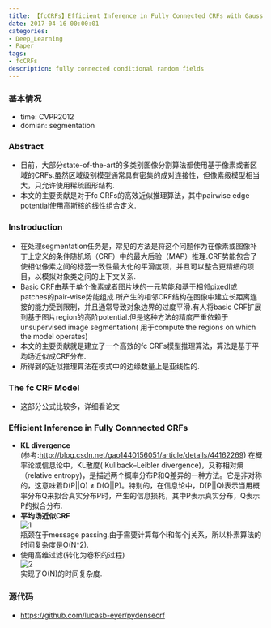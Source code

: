 ```yaml
---
title: 【fcCRFs】Efficient Inference in Fully Connected CRFs with Gaussian Edge Potentials笔记
date: 2017-04-16 00:00:01
categories:
- Deep_Learning
- Paper
tags:
- fcCRFs
description: fully connected conditional random fields
---
```


### 基本情况
* time: CVPR2012
* domian: segmentation

### Abstract
* 目前，大部分state-of-the-art的多类别图像分割算法都使用基于像素或者区域的CRFs.虽然区域级别模型通常具有密集的成对连接性，但像素级模型相当大，只允许使用稀疏图形结构.
* 本文的主要贡献是对于fc CRFs的高效近似推理算法，其中pairwise edge potential使用高斯核的线性组合定义.

### Instroduction
* 在处理segmentation任务是，常见的方法是将这个问题作为在像素或图像补丁上定义的条件随机场（CRF）中的最大后验（MAP）推理.CRF势能包含了使相似像素之间的标签一致性最大化的平滑度项，并且可以整合更精细的项目，以模拟对象类之间的上下文关系.
* Basic CRF由基于单个像素或者图片块的一元势能和基于相邻pixedl或patches的pair-wise势能组成.所产生的相邻CRF结构在图像中建立长距离连接的能力受到限制，并且通常导致对象边界的过度平滑.有人将basic CRF扩展到基于图片region的高阶potential.但是这种方法的精度严重依赖于unsupervised image segmentation( 用于compute the regions on which the model operates) 
* 本文的主要贡献就是建立了一个高效的fc CRFs模型推理算法，算法是基于平均场近似成CRF分布.
* 所得到的近似推理算法在模式中的边缘数量上是亚线性的.

### The fc CRF Model
* 这部分公式比较多，详细看论文

### Efficient Inference in Fully Connnected CRFs
* **KL divergence**  
(参考:http://blog.csdn.net/gao1440156051/article/details/44162269)
在概率论或信息论中，KL散度( Kullback–Leibler divergence)，又称相对熵（relative entropy)，是描述两个概率分布P和Q差异的一种方法。它是非对称的，这意味着D(P||Q) ≠ D(Q||P)。特别的，在信息论中，D(P||Q)表示当用概率分布Q来拟合真实分布P时，产生的信息损耗，其中P表示真实分布，Q表示P的拟合分布.
* **平均场近似CRF**  
![1](https://cloud.githubusercontent.com/assets/16068384/25065281/a8b85522-223f-11e7-964a-836f5519a0db.png)  
瓶颈在于message passing.由于需要计算每个i和每个j关系，所以朴素算法的时间复杂度是O(N^2).  
* 使用高维过滤(转化为卷积的过程)  
![2](https://cloud.githubusercontent.com/assets/16068384/25065280/a8b7434e-223f-11e7-8604-83d8fcd9cc84.png)  
实现了O(N)的时间复杂度.

### 源代码
* https://github.com/lucasb-eyer/pydensecrf
